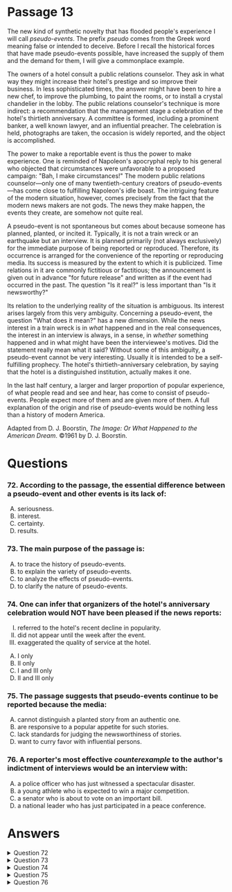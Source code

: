 # Passage 13
The new kind of synthetic novelty that has flooded people's experience I will call _pseudo-events_. The prefix _pseudo_ comes from the Greek word meaning false or intended to deceive. Before I recall the historical forces that have made pseudo-events possible, have increased the supply of them and the demand for them, I will give a commonplace example.

The owners of a hotel consult a public relations counselor. They ask in what way they might increase their hotel's prestige and so improve their business. In less sophisticated times, the answer might have been to hire a new chef, to improve the plumbing, to paint the rooms, or to install a crystal chandelier in the lobby. The public relations counselor's technique is more indirect: a recommendation that the management stage a celebration of the hotel's thirtieth anniversary. A committee is formed, including a prominent banker, a well known lawyer, and an influential preacher. The celebration is held, photographs are taken, the occasion is widely reported, and the object is accomplished.

The power to make a reportable event is thus the power to make experience. One is reminded of Napoleon's apocryphal reply to his general who objected that circumstances were unfavorable to a proposed campaign: "Bah, I make circumstances!" The modern public relations counselor—only one of many twentieth-century creators of pseudo-events—has come close to fulfilling Napoleon's idle boast. The intriguing feature of the modern situation, however, comes precisely from the fact that the modern news makers are not gods. The news they make happen, the events they create, are somehow not quite real.

A pseudo-event is not spontaneous but comes about because someone has planned, planted, or incited it. Typically, it is not a train wreck or an earthquake but an interview. It is planned primarily (not always exclusively) for the immediate purpose of being reported or reproduced. Therefore, its occurrence is arranged for the convenience of the reporting or reproducing media. Its success is measured by the extent to which it is publicized. Time relations in it are commonly fictitious or factitious; the announcement is given out in advance "for future release" and written as if the event had occurred in the past. The question "Is it real?" is less important than "Is it newsworthy?"

Its relation to the underlying reality of the situation is ambiguous. Its interest arises largely from this very ambiguity. Concerning a pseudo-event, the question "What does it mean?" has a new dimension. While the news interest in a train wreck is in _what_ happened and in the real consequences, the interest in an interview is always, in a sense, in _whether_ something happened and in what might have been the interviewee's motives. Did the statement really mean what it said? Without some of this ambiguity, a pseudo-event cannot be very interesting. Usually it is intended to be a self-fulfilling prophecy. The hotel's thirtieth-anniversary celebration, by saying that the hotel is a distinguished institution, actually makes it one.

In the last half century, a larger and larger proportion of popular experience, of what people read and see and hear, has come to consist of pseudo-events. People expect more of them and are given more of them. A full explanation of the origin and rise of pseudo-events would be nothing less than a history of modern America.

Adapted from D. J. Boorstin, _The Image: Or What Happened to the American Dream_. ©1961 by D. J. Boorstin.

# Questions
### 72. According to the passage, the essential difference between a pseudo-event and other events is its lack of:
<ol type="A">
  <li>seriousness.</li>
  <li>interest.</li>
  <li>certainty.</li>
  <li>results.</li>
</ol>

### 73. The main purpose of the passage is:
<ol type="A">
  <li>to trace the history of pseudo-events.</li>
  <li>to explain the variety of pseudo-events.</li>
  <li>to analyze the effects of pseudo-events.</li>
  <li>to clarify the nature of pseudo-events.</li>
</ol>

### 74. One can infer that organizers of the hotel's anniversary celebration would NOT have been pleased if the news reports:
<ol type="I">
  <li>referred to the hotel's recent decline in popularity.</li>
  <li>did not appear until the week after the event.</li>
  <li>exaggerated the quality of service at the hotel.</li>
</ol>
<ol type="A">
  <li>I only</li>
  <li>II only</li>
  <li>I and III only</li>
  <li>II and III only</li>
</ol>

### 75. The passage suggests that pseudo-events continue to be reported because the media:
<ol type="A">
  <li>cannot distinguish a planted story from an authentic one.</li>
  <li>are responsive to a popular appetite for such stories.</li>
  <li>lack standards for judging the newsworthiness of stories.</li>
  <li>want to curry favor with influential persons.</li>
</ol>

### 76. A reporter's most effective _counterexample_ to the author's indictment of interviews would be an interview with:
<ol type="A">
  <li>a police officer who has just witnessed a spectacular disaster.</li>
  <li>a young athlete who is expected to win a major competition.</li>
  <li>a senator who is about to vote on an important bill.</li>
  <li>a national leader who has just participated in a peace conference.</li>
</ol>

# Answers
<details>
  <summary>Question 72</summary>
  <b>The solution is C</b>: certainty.

  <br><br>
  <b>Item Rationale:</b><br>
  This is a Comprehension question because it tests your understanding of the author’s explicit characterization of a central term used in the passage.
  
  <br><br>
  <b>Option Rationale:</b><br>
  Option A: seriousness.
<br>
Incorrect. The example of a pseudo-event (the hotel wanting to increase its prestige and business) is relatively serious.
<br><br>
Option B: interest.
<br>
Incorrect. The passage says, speaking of a pseudo-event, "Its interest arises largely from…" (paragraph 5), suggesting that it <i>does</i> have interest.
<br><br>
Option C: certainty.
<br>
Correct. The passage says: "the interest in an interview [which is given as an example of a pseudo-event in paragraph 4] is always, in a sense, in <i>whether</i> something happened…" (paragraph 5), thus indicating a lack of certainty.
<br><br>
Option D: results.
<br>
Incorrect. The passage says, speaking of a pseudo-event, "its success is measured by the extent to which it is publicized" (paragraph 4); to the extent that “success” refers to “results,” this means that there are results.

</details>

<details>
  <summary>Question 73</summary>
  <b>The solution is D</b>: to clarify the nature of pseudo-events.

  <br><br>
  <b>Item Rationale:</b><br>
  This is a Reasoning Within the Text question because it asks you to determine the author’s purpose in the passage as a whole, which is not stated explicitly. To determine the author’s purpose, you have to integrate cues given at different points in the passage and extrapolate from the way that the author discusses the topic to establish the author’s primary concerns.
  
  <br><br>
  <b>Option Rationale:</b><br>
  Option A: to trace the history of pseudo-events.
<br>
Incorrect. The author says in the final sentence of the passage: "A full explanation of <i>the origin and rise of pseudo-events</i> would be nothing less than a history of modern America," implying that such an explanation has not been given in the passage.
<br><br>
Option B: to explain the variety of pseudo-events.
<br>
Incorrect. No variety is presented in the passage: there is one example in paragraph 2, and then discussion of "an interview" in paragraphs 4-5.
<br><br>
Option C: to analyze the effects of pseudo-events.
<br>
Incorrect. Effects are actually not mentioned in the passage apart from "being reported or reproduced" (paragraph 4), which are actually presented as purpose rather than effect.
<br><br>
Option D: to clarify the nature of pseudo-events.
<br>
Correct. The nature of pseudo-events is clarified with a detailed example (paragraph 2) and the author then devotes all of paragraphs 4 and 5 to a discussion of the features that distinguish or characterize “pseudo-events.” For instance, the author writes in paragraph 4: “A pseudo-event is not spontaneous but comes about because someone has planned, planted, or incited it. Typically, it is not a train wreck or an earthquake but an interview. It is planned primarily…(not always exclusively) for the immediate purpose of being reported or reproduced.” Although the author does not state explicitly that “clarifying the nature” of the events is his or her primary concern, this detailed enumeration of what a pseudo-event is and is not directs you to the correct answer.

</details>

<details>
  <summary>Question 74</summary>
  <b>The solution is A</b>: I only

  <br><br>
  <b>Item Rationale:</b><br>
  This is a Reasoning Beyond the Text question because it begins from an example that is discussed in the passage and asks you to apply passage arguments to predict an outcome not discussed in the passage.
  
  <br><br>
  <b>Option Rationale:</b><br>
  Option A: I only
<br>
Correct. Option I describes a scenario that would not have been welcome because the organizers were trying to "increase their hotel's prestige and so improve their business" (paragraph 2).
<br><br>
Option B: II only
<br>
Incorrect. The passage indicates that announcements are given out in advance “for future release” (paragraph 4), so if the reports occurred a week after the event, that would likely have been acceptable. Thus, II is incorrect.
<br><br>
Option C: I and III only
<br>
Incorrect. Although I is correct, III is not: since the purpose of the pseudo-event was to improve business (paragraph 2), surely the exaggeration of the quality of service would have pleased the organizers.
<br><br>
Option D: II and III only
<br>
Incorrect. Neither II nor III is correct.

</details>

<details>
  <summary>Question 75</summary>
  <b>The solution is B</b>: are responsive to a popular appetite for such stories.

  <br><br>
  <b>Item Rationale:</b><br>
  This is a Comprehension question, which tests your understanding of a point made by the author and that requires you to identify the answer as essentially a paraphrase of a passage claim.
  
  <br><br>
  <b>Option Rationale:</b><br>
  Option A: cannot distinguish a planted story from an authentic one.
<br>
Incorrect. The passage does not say anything about the ability of the media to judge the story’s origin.
<br><br>
Option B: are responsive to a popular appetite for such stories.
<br>
Correct. The author says "People expect more of them [pseudo-events] and are given more of them" (final paragraph), which supports this option.
<br><br>
Option C: lack standards for judging the newsworthiness of stories.
<br>
Incorrect. The author does not criticize the media for a lack of “standards.”
<br><br>
Option D: want to curry favor with influential persons.
<br>
Incorrect. There is no support in the passage for this option.

</details>

<details>
  <summary>Question 76</summary>
  <b>The solution is A</b>: a police officer who has just witnessed a spectacular disaster.

  <br><br>
  <b>Item Rationale:</b><br>
  This is a Reasoning Beyond the Text question because it asks you to use passage arguments to evaluate the effect on the author’s argument of hypothetical scenarios that are not discussed in the passage.
  
  <br><br>
  <b>Option Rationale:</b><br>
  Option A: a police officer who has just witnessed a spectacular disaster.
<br>
  Correct. This option describes an interview that is <i>not</i> planned in advance for publicity (paragraph 4) and that <i>does</i> answer the question: “What happened?” (paragraph 5); both elements are counter to those cited by the author in the author’s indictment of interviews.
<br><br>
Option B: a young athlete who is expected to win a major competition.
<br>
Incorrect. This interview occurs prior to the event in question and addresses the question of “whether” the event took place—making it similar <i>to</i> the planned interviews the author discusses.
<br><br>
Option C: a senator who is about to vote on an important bill.
<br>
  Incorrect. This interview addresses “whether” the event took place—making it similar <i>to</i> the planned interviews discussed by the author; it is also probably also intended to get publicity for the senator.
<br><br>
Option D: a national leader who has just participated in a peace conference.
<br>
Incorrect. This interview is likely motivated by the desire for publicity, making it similar <i>to</i> the pseudo-events or planned interviews as discussed in paragraphs 4 and 5.

</details>
